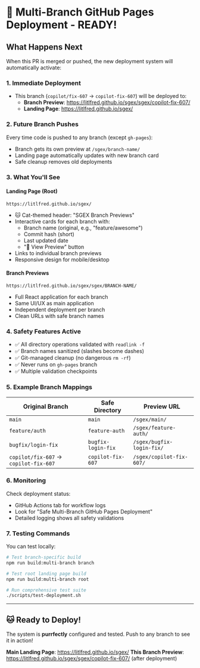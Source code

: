 # 🎉 Multi-Branch GitHub Pages Deployment - READY!

## What Happens Next

When this PR is merged or pushed, the new deployment system will automatically activate:

### 1. **Immediate Deployment**
- This branch (`copilot/fix-607` → `copilot-fix-607`) will be deployed to: 
  - **Branch Preview**: https://litlfred.github.io/sgex/sgex/copilot-fix-607/
  - **Landing Page**: https://litlfred.github.io/sgex/

### 2. **Future Branch Pushes**
Every time code is pushed to any branch (except `gh-pages`):
- Branch gets its own preview at `/sgex/branch-name/`
- Landing page automatically updates with new branch card
- Safe cleanup removes old deployments

### 3. **What You'll See**

#### Landing Page (Root)
```
https://litlfred.github.io/sgex/
```  
- 🐱 Cat-themed header: "SGEX Branch Previews"
- Interactive cards for each branch with:
  - Branch name (original, e.g., "feature/awesome")
  - Commit hash (short)
  - Last updated date
  - "🚀 View Preview" button
- Links to individual branch previews
- Responsive design for mobile/desktop

#### Branch Previews
```
https://litlfred.github.io/sgex/sgex/BRANCH-NAME/
```
- Full React application for each branch
- Same UI/UX as main application
- Independent deployment per branch
- Clean URLs with safe branch names

### 4. **Safety Features Active**
- ✅ All directory operations validated with `readlink -f`
- ✅ Branch names sanitized (slashes become dashes)
- ✅ Git-managed cleanup (no dangerous `rm -rf`)
- ✅ Never runs on `gh-pages` branch
- ✅ Multiple validation checkpoints

### 5. **Example Branch Mappings**
| Original Branch | Safe Directory | Preview URL |
|---|---|---|
| `main` | `main` | `/sgex/main/` |
| `feature/auth` | `feature-auth` | `/sgex/feature-auth/` |
| `bugfix/login-fix` | `bugfix-login-fix` | `/sgex/bugfix-login-fix/` |
| `copilot/fix-607` → `copilot-fix-607` | `copilot-fix-607` | `/sgex/copilot-fix-607/` |

### 6. **Monitoring**
Check deployment status:
- GitHub Actions tab for workflow logs
- Look for "Safe Multi-Branch GitHub Pages Deployment"
- Detailed logging shows all safety validations

### 7. **Testing Commands**
You can test locally:
```bash
# Test branch-specific build
npm run build:multi-branch branch

# Test root landing page build  
npm run build:multi-branch root

# Run comprehensive test suite
./scripts/test-deployment.sh
```

---

## 🐱 Ready to Deploy!

The system is **purrfectly** configured and tested. Push to any branch to see it in action!

**Main Landing Page**: https://litlfred.github.io/sgex/
**This Branch Preview**: https://litlfred.github.io/sgex/sgex/copilot-fix-607/ (after deployment)